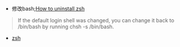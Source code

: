* 修改bash;[How to uninstall zsh](http://apple.stackexchange.com/questions/100468/how-to-uninstall-zsh)
> If the default login shell was changed, you can change it back to /bin/bash by running chsh -s /bin/bash.

* [zsh](https://wiki.archlinux.org/index.php/Zsh_(%E7%AE%80%E4%BD%93%E4%B8%AD%E6%96%87))